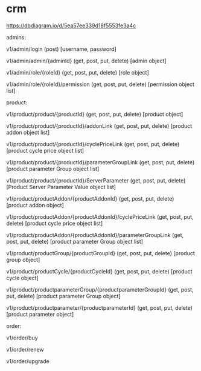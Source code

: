 # crm

https://dbdiagram.io/d/5ea57ee339d18f5553fe3a4c

admins:

v1/admin/login (post) [username, password]

v1/admin/admin/{adminId} (get, post, put, delete) [admin object]

v1/admin/role/{roleId} (get, post, put, delete) [role object]

v1/admin/role/{roleId}/permission (get, post, put, delete) [permission object list]


product:

v1/product/product/{productId} (get, post, put, delete) [product object]

v1/product/product/{productId}/addonLink (get, post, put, delete) [product addon object list]

v1/product/product/{productId}/cyclePriceLink (get, post, put, delete) [product cycle price object list]

v1/product/product/{productId}/parameterGroupLink (get, post, put, delete) [product parameter Group object list]

v1/product/product/{productId}/ServerParameter (get, post, put, delete) [Product Server Parameter Value object list]


v1/product/productAddon/{productAddonId} (get, post, put, delete) [product addon object]

v1/product/productAddon/{productAddonId}/cyclePriceLink (get, post, put, delete) [product cycle price object list]

v1/product/productAddon/{productAddonId}/parameterGroupLink (get, post, put, delete) [product parameter Group object list]


v1/product/productGroup/{productGroupId} (get, post, put, delete) [product group object]

v1/product/productCycle/{productCycleId} (get, post, put, delete) [product cycle object]


v1/product/productparameterGroup/{productparameterGroupId} (get, post, put, delete) [product parameter Group object]

v1/product/productparameter/{productparameterId} (get, post, put, delete) [product parameter object]


order:

v1/order/buy

v1/order/renew

v1/order/upgrade

